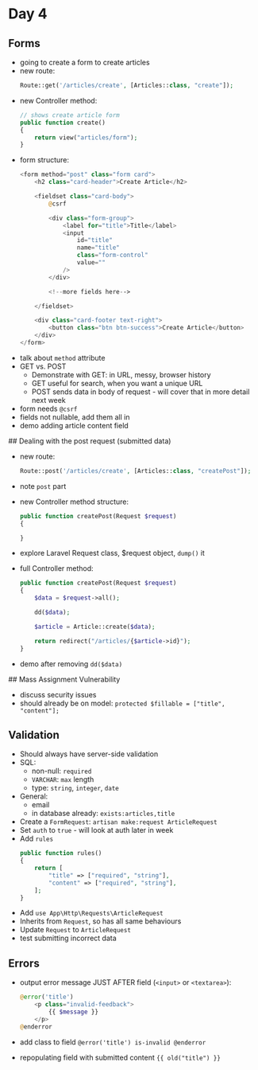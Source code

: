 # Day 4

## Forms

- going to create a form to create articles
- new route:
    ```php
    Route::get('/articles/create', [Articles::class, "create"]);
    ```
- new Controller method:
    ```php
    // shows create article form
    public function create()
    {
        return view("articles/form");
    }
    ```
- form structure:
    ```php
    <form method="post" class="form card">
        <h2 class="card-header">Create Article</h2>

        <fieldset class="card-body">
            @csrf

            <div class="form-group">
                <label for="title">Title</label>
                <input
                    id="title"
                    name="title"
                    class="form-control"
                    value=""
                />
            </div>

            <!--more fields here-->

        </fieldset>

        <div class="card-footer text-right">
            <button class="btn btn-success">Create Article</button>
        </div>
    </form>
    ```
- talk about `method` attribute
- GET vs. POST
    - Demonstrate with GET: in URL, messy, browser history
    - GET useful for search, when you want a unique URL
    - POST sends data in body of request - will cover that in more detail next week
- form needs `@csrf`
- fields not nullable, add them all in
- demo adding article content field


## Dealing with the post request (submitted data)

- new route:
    ```php
    Route::post('/articles/create', [Articles::class, "createPost"]);
    ```
- note `post` part
- new Controller method structure:
    ```php
    public function createPost(Request $request)
    {

    }
    ```
- explore Laravel Request class, $request object, `dump()` it
- full Controller method:
    ```php
    public function createPost(Request $request)
    {
        $data = $request->all();

        dd($data);

        $article = Article::create($data);

        return redirect("/articles/{$article->id}");
    }
    ```

- demo after removing `dd($data)`

## Mass Assignment Vulnerability
- discuss security issues
- should already be on model:
    `protected $fillable = ["title", "content"];`


## Validation
- Should always have server-side validation
- SQL:
    - non-null: `required`
    - `VARCHAR`: `max` length
    - type: `string`, `integer`, `date`
- General:
    - email
    - in database already: `exists:articles,title`
- Create a `FormRequest`: `artisan make:request ArticleRequest`
- Set `auth` to `true` - will look at auth later in week
- Add `rules`
    ```php
    public function rules()
    {
        return [
            "title" => ["required", "string"],
            "content" => ["required", "string"],
        ];
    }
    ```
- Add `use App\Http\Requests\ArticleRequest`
- Inherits from `Request`, so has all same behaviours
- Update `Request` to `ArticleRequest`
- test submitting incorrect data


## Errors
- output error message JUST AFTER field (`<input>` or `<textarea>`):

    ```php
    @error('title')
        <p class="invalid-feedback">
            {{ $message }}
        </p>
    @enderror
    ```

- add class to field `@error('title') is-invalid @enderror`
- repopulating field with submitted content `{{ old("title") }}`

